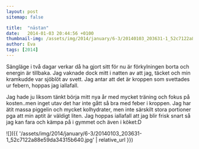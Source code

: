 ```yaml
---
layout: post
sitemap: false

title:  "nästan"
date:   2014-01-03 20:44:56 +0100
thumbnail-img: /assets/img/2014/january/6-3/20140103_203631-1_52c7122a88e59da34315b640.jpg
author: Eva
tags: [2014]
---
```


Sängläge i två dagar verkar då ha gjort sitt för nu är förkylningen borta och energin är tillbaka. Jag vaknade dock mitt i natten av att jag, täcket och min kramkudde var sjöblöt av svett. Jag antar att det är kroppen som svettades ur febern, hoppas jag iallafall.  

Jag hade ju liksom tänkt börja mitt nya år med mycket träning och fokus på kosten..men inget utav det har inte gått så bra med feber i kroppen. Jag har ätit massa piggelin och mycket kolhydrater,  men inte särskilt stora portioner pga att min aptit är väldigt liten. Jag hoppas iallafall att jag blir frisk snart så jag kan fara och kämpa på i gymmet och även i köket:D

![]({{ '/assets/img/2014/january/6-3/20140103_203631-1_52c7122a88e59da34315b640.jpg'  | relative_url }})

